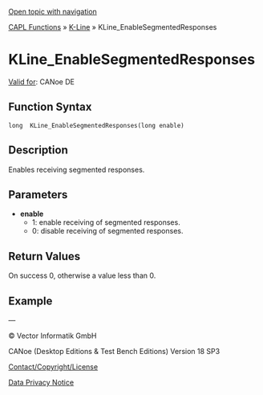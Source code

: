 [Open topic with navigation](../../../../../CANoeDEFamily.htm#Topics/CAPLFunctions/KLine/Functions/CAPLfunctionKLineEnableSegmentedResponses.md)

[CAPL Functions](../../CAPLfunctions.md) » [K-Line](../CAPLfunctionsKLineOverview.md) » KLine_EnableSegmentedResponses

# KLine_EnableSegmentedResponses

[Valid for](../../../Shared/FeatureAvailability.md):  CANoe DE

## Function Syntax

```
long  KLine_EnableSegmentedResponses(long enable)
```

## Description

Enables receiving segmented responses.

## Parameters

- **enable**
  - 1: enable receiving of segmented responses.
  - 0: disable receiving of segmented responses.

## Return Values

On success 0, otherwise a value less than 0.

## Example

—

© Vector Informatik GmbH

CANoe (Desktop Editions & Test Bench Editions) Version 18 SP3

[Contact/Copyright/License](../../../Shared/ContactCopyrightLicense.md)

[Data Privacy Notice](https://www.vector.com/int/en/company/get-info/privacy-policy/)
